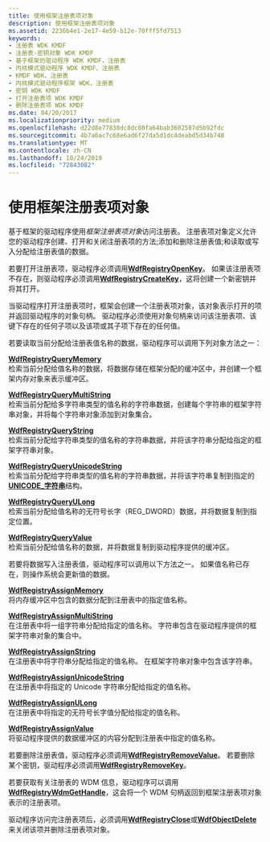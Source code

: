 ```yaml
---
title: 使用框架注册表项对象
description: 使用框架注册表项对象
ms.assetid: 2236b4e1-2e17-4e59-b12e-70fff5fd7513
keywords:
- 注册表 WDK KMDF
- 注册表-密钥对象 WDK KMDF
- 基于框架的驱动程序 WDK KMDF，注册表
- 内核模式驱动程序 WDK KMDF、注册表
- KMDF WDK，注册表
- 内核模式驱动程序框架 WDK，注册表
- 密钥 WDK KMDF
- 打开注册表项 WDK KMDF
- 删除注册表项 WDK KMDF
ms.date: 04/20/2017
ms.localizationpriority: medium
ms.openlocfilehash: d22d8e77838dc8dc80fa64bab3602587d5b92fdc
ms.sourcegitcommit: 4b7a6ac7c68e6ad6f27da5d1dc4deabd5d34b748
ms.translationtype: MT
ms.contentlocale: zh-CN
ms.lasthandoff: 10/24/2019
ms.locfileid: "72843082"
---
```

# <a name="using-framework-registry-key-objects"></a>使用框架注册表项对象


基于框架的驱动程序使用*框架注册表项对象*访问注册表。 注册表项对象定义允许您的驱动程序创建、打开和关闭注册表项的方法;添加和删除注册表值;和读取或写入分配给注册表值的数据。

若要打开注册表项，驱动程序必须调用[**WdfRegistryOpenKey**](https://docs.microsoft.com/windows-hardware/drivers/ddi/wdfregistry/nf-wdfregistry-wdfregistryopenkey)。 如果该注册表项不存在，则驱动程序必须调用[**WdfRegistryCreateKey**](https://docs.microsoft.com/windows-hardware/drivers/ddi/wdfregistry/nf-wdfregistry-wdfregistrycreatekey)，这将创建一个新密钥并将其打开。

当驱动程序打开注册表项时，框架会创建一个注册表项对象，该对象表示打开的项并返回驱动程序的对象句柄。 驱动程序必须使用对象句柄来访问该注册表项、该键下存在的任何子项以及该项或其子项下存在的任何值。

若要读取当前分配给注册表值名称的数据，驱动程序可以调用下列对象方法之一：

<a href="" id="---------wdfregistryquerymemory--------"></a>[**WdfRegistryQueryMemory**](https://docs.microsoft.com/windows-hardware/drivers/ddi/wdfregistry/nf-wdfregistry-wdfregistryquerymemory)  
检索当前分配给值名称的数据，将数据存储在框架分配的缓冲区中，并创建一个框架内存对象来表示缓冲区。

<a href="" id="---------wdfregistryquerymultistring--------"></a>[**WdfRegistryQueryMultiString**](https://docs.microsoft.com/windows-hardware/drivers/ddi/wdfregistry/nf-wdfregistry-wdfregistryquerymultistring)  
检索当前分配给多字符串类型的值名称的字符串数据，创建每个字符串的框架字符串对象，并将每个字符串对象添加到对象集合。

<a href="" id="---------wdfregistryquerystring--------"></a>[**WdfRegistryQueryString**](https://docs.microsoft.com/windows-hardware/drivers/ddi/wdfregistry/nf-wdfregistry-wdfregistryquerystring)  
检索当前分配给字符串类型的值名称的字符串数据，并将该字符串分配给指定的框架字符串对象。

<a href="" id="---------wdfregistryqueryunicodestring--------"></a>[**WdfRegistryQueryUnicodeString**](https://docs.microsoft.com/windows-hardware/drivers/ddi/wdfregistry/nf-wdfregistry-wdfregistryqueryunicodestring)  
检索当前分配给字符串类型的值名称的字符串数据，并将该字符串复制到指定的[**UNICODE\_字符串**](https://docs.microsoft.com/windows-hardware/drivers/ddi/wudfwdm/ns-wudfwdm-_unicode_string)结构。

<a href="" id="---------wdfregistryqueryulong--------"></a>[**WdfRegistryQueryULong**](https://docs.microsoft.com/windows-hardware/drivers/ddi/wdfregistry/nf-wdfregistry-wdfregistryqueryulong)  
检索当前分配给值名称的无符号长字（REG\_DWORD）数据，并将数据复制到指定位置。

<a href="" id="---------wdfregistryqueryvalue--------"></a>[**WdfRegistryQueryValue**](https://docs.microsoft.com/windows-hardware/drivers/ddi/wdfregistry/nf-wdfregistry-wdfregistryqueryvalue)  
检索当前分配给值名称的数据，并将数据复制到驱动程序提供的缓冲区。

若要将数据写入注册表值，驱动程序可以调用以下方法之一。 如果值名称已存在，则操作系统会更新值的数据。

<a href="" id="---------wdfregistryassignmemory--------"></a>[**WdfRegistryAssignMemory**](https://docs.microsoft.com/windows-hardware/drivers/ddi/wdfregistry/nf-wdfregistry-wdfregistryassignmemory)  
将内存缓冲区中包含的数据分配到注册表中的指定值名称。

<a href="" id="---------wdfregistryassignmultistring--------"></a>[**WdfRegistryAssignMultiString**](https://docs.microsoft.com/windows-hardware/drivers/ddi/wdfregistry/nf-wdfregistry-wdfregistryassignmultistring)  
在注册表中将一组字符串分配给指定的值名称。 字符串包含在驱动程序提供的框架字符串对象的集合中。

<a href="" id="---------wdfregistryassignstring--------"></a>[**WdfRegistryAssignString**](https://docs.microsoft.com/windows-hardware/drivers/ddi/wdfregistry/nf-wdfregistry-wdfregistryassignstring)  
在注册表中将字符串分配给指定的值名称。 在框架字符串对象中包含该字符串。

<a href="" id="---------wdfregistryassignunicodestring--------"></a>[**WdfRegistryAssignUnicodeString**](https://docs.microsoft.com/windows-hardware/drivers/ddi/wdfregistry/nf-wdfregistry-wdfregistryassignunicodestring)  
在注册表中将指定的 Unicode 字符串分配给指定的值名称。

<a href="" id="---------wdfregistryassignulong--------"></a>[**WdfRegistryAssignULong**](https://docs.microsoft.com/windows-hardware/drivers/ddi/wdfregistry/nf-wdfregistry-wdfregistryassignulong)  
在注册表中将指定的无符号长字值分配给指定的值名称。

<a href="" id="---------wdfregistryassignvalue--------"></a>[**WdfRegistryAssignValue**](https://docs.microsoft.com/windows-hardware/drivers/ddi/wdfregistry/nf-wdfregistry-wdfregistryassignvalue)  
将驱动程序提供的数据缓冲区的内容分配到注册表中指定的值名称。

若要删除注册表值，驱动程序必须调用[**WdfRegistryRemoveValue**](https://docs.microsoft.com/windows-hardware/drivers/ddi/wdfregistry/nf-wdfregistry-wdfregistryremovevalue)。 若要删除某个密钥，驱动程序必须调用[**WdfRegistryRemoveKey**](https://docs.microsoft.com/windows-hardware/drivers/ddi/wdfregistry/nf-wdfregistry-wdfregistryremovekey)。

若要获取有关注册表的 WDM 信息，驱动程序可以调用[**WdfRegistryWdmGetHandle**](https://docs.microsoft.com/windows-hardware/drivers/ddi/wdfregistry/nf-wdfregistry-wdfregistrywdmgethandle)，这会将一个 WDM 句柄返回到框架注册表项对象表示的注册表项。

驱动程序访问完注册表项后，必须调用[**WdfRegistryClose**](https://docs.microsoft.com/windows-hardware/drivers/ddi/wdfregistry/nf-wdfregistry-wdfregistryclose)或[**WdfObjectDelete**](https://docs.microsoft.com/windows-hardware/drivers/ddi/wdfobject/nf-wdfobject-wdfobjectdelete)来关闭该项并删除注册表项对象。

 

 






